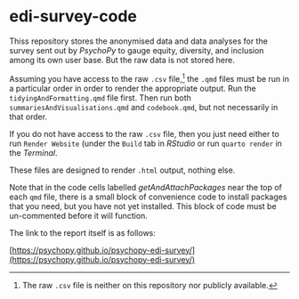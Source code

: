 # edi-survey-code

Thiss repository stores the anonymised data and data analyses for the survey sent out by *PsychoPy* to gauge equity, diversity, and inclusion among its own user base. But the raw data is not stored here.

Assuming you have access to the raw `.csv` file,[^1] the `.qmd` files must be run in a particular order in order to render the appropriate output. Run the `tidyingAndFormatting.qmd` file first. Then run both `summariesAndVisualisations.qmd` and `codebook.qmd`, but not necessarily in that order. 

If you do not have access to the raw `.csv` file, then you just need either to run `Render Website` (under the `Build` tab in *RStudio* or run `quarto render` in the *Terminal*.

These files are designed to render `.html` output, nothing else.

Note that in the code cells labelled *getAndAttachPackages* near the top of each `qmd` file, there is a small block of convenience code to install packages that you need, but you have not yet installed. This block of code must be un-commented before it will function.

The link to the report itself is as follows:

[https://psychopy.github.io/psychopy-edi-survey/](https://psychopy.github.io/psychopy-edi-survey/)

[^1]: The raw `.csv` file is neither on this repository nor publicly available.